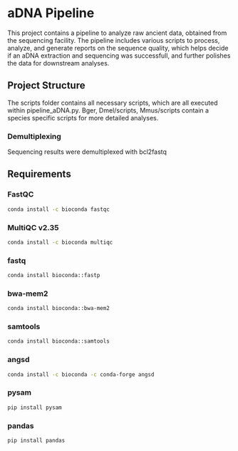 # aDNA Pipeline

This project contains a pipeline to analyze raw ancient data, obtained from the sequencing facility. The pipeline includes various scripts to process, analyze, and generate reports on the sequence quality, which helps decide if an aDNA extraction and sequencing was successfull, and further polishes the data for downstream analyses.

## Project Structure
The scripts folder contains all necessary scripts, which are all executed within pipeline_aDNA.py.
Bger, Dmel/scripts, Mmus/scripts contain a species specific scripts for more detailed analyses.


### Demultiplexing  
Sequencing results were demultiplexed with bcl2fastq  


## Requirements

### FastQC
```bash
conda install -c bioconda fastqc 
```

### MultiQC v2.35
```bash
conda install -c bioconda multiqc
```

### fastq  
```bash
conda install bioconda::fastp
```

### bwa-mem2
```bash
conda install bioconda::bwa-mem2
```

### samtools
```bash
conda install bioconda::samtools
```

### angsd
```bash
conda install -c bioconda -c conda-forge angsd
```

### pysam
```bash
pip install pysam
```

### pandas
```bash
pip install pandas
```